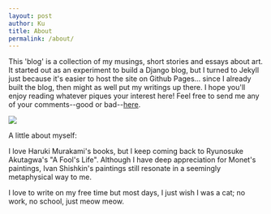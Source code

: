 ```yaml
---
layout: post
author: Ku
title: About
permalink: /about/
---
```


This 'blog' is a collection of my musings, short stories and essays about art. It started out as an experiment to build a Django blog, but I turned to Jekyll just because it's easier to host the site on Github Pages...  since I already built the blog, then might as well put my writings up there. I hope you'll enjoy reading whatever piques your interest here! Feel free to send me any of your comments--good or bad--[here](https://www.instagram.com/jiasienk/).

<img src="https://uploads1.wikiart.org/images/ivan-shishkin/summer-day-trees.jpg!Large.jpg">

A little about myself:

I love Haruki Murakami's books, but I keep coming back to Ryunosuke Akutagwa's "A Fool's Life". Although I have deep appreciation for Monet's paintings, Ivan Shishkin's paintings still resonate in a seemingly metaphysical way to me. 

I love to write on my free time but most days, I just wish I was a cat; no work, no school, just meow meow.


